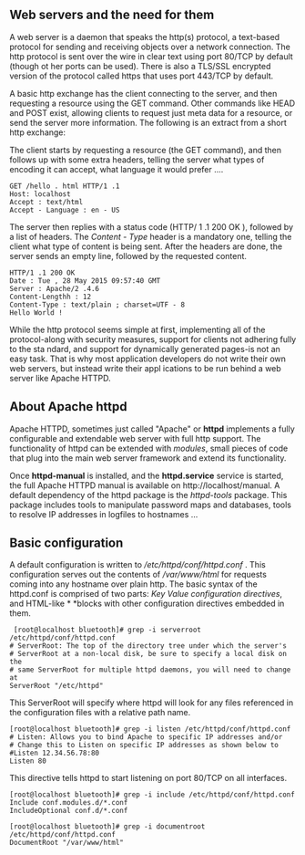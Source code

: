 ## Web servers and the need for them
A web server is a daemon that speaks the http(s) protocol, a text-based protocol for sending and receiving objects over a network connection. The http protocol is sent over the wire in clear text using port 80/TCP by default (though ot her ports can be used). There is also a TLS/SSL encrypted version of the protocol called https that uses port 443/TCP by default.

A basic http exchange has the client connecting to the server, and then requesting a resource using the GET command. Other commands like HEAD and POST exist, allowing clients to request just meta data for a resource, or send the server more information. The following is an extract from a short http exchange:

The client starts by requesting a resource (the GET command), and then follows up with some extra headers, telling the server what types of encoding it can accept, what language it would prefer .... 
```{r, engine='bash', count_lines}
GET /hello . html HTTP/1 .1
Host: localhost
Accept : text/html 
Accept - Language : en - US
```

The server then replies with a status code (HTTP/ 1 .1 200 OK ), followed by a list of headers. The *Content - Type* header is a mandatory one, telling the client what type of content is being sent. After the headers are done, the server sends an empty line, followed by the requested content. 

```{r, engine='bash', count_lines}
HTTP/1 .1 200 OK
Date : Tue , 28 May 2015 09:57:40 GMT
Server : Apache/2 .4.6 
Content-Lengthh : 12
Content-Type : text/plain ; charset=UTF - 8
Hello World ! 
```

While the http protocol seems simple at first, implementing all of the protocol-along with security measures, support for clients not adhering fully to the sta ndard, and support for dynamically generated pages-is not an easy task. That is why most application developers do not write their own web servers, but instead write their appl ications to be run behind a web server like Apache HTTPD.

## About Apache httpd
Apache HTTPD, sometimes just called "Apache" or **httpd** implements a fully configurable and extendable web server with full http support. The functionality of httpd can be extended with *modules*, small pieces of code that plug into the main web server framework and extend its functionality.

Once **httpd-manual** is installed, and the **httpd.service** service is started, the full Apache HTTPD manual is available on http://localhost/manual.  A default dependency of the httpd package is the *httpd-tools* package. This package includes tools to manipulate password maps and databases, tools to resolve IP addresses in logfiles to hostnames ... 

## Basic configuration
A default configuration is written to */etc/httpd/conf/httpd.conf* . This configuration serves out the contents of */var/www/html* for requests coming into any hostname over plain http. The basic syntax of the httpd.conf is comprised of two parts: *Key Value configuration directives*, and HTML-like *<Blockname parameter> *blocks with other configuration directives embedded in them.
  
```{r, engine='bash', count_lines}
 [root@localhost bluetooth]# grep -i serverroot /etc/httpd/conf/httpd.conf
# ServerRoot: The top of the directory tree under which the server's
# ServerRoot at a non-local disk, be sure to specify a local disk on the
# same ServerRoot for multiple httpd daemons, you will need to change at
ServerRoot "/etc/httpd"
```
This ServerRoot will specify where httpd will look for any files referenced in the configuration files with a relative path name. 

```{r, engine='bash', count_lines}
[root@localhost bluetooth]# grep -i listen /etc/httpd/conf/httpd.conf
# Listen: Allows you to bind Apache to specific IP addresses and/or
# Change this to Listen on specific IP addresses as shown below to
#Listen 12.34.56.78:80
Listen 80
```
This directive tells httpd to start listening on port 80/TCP on all interfaces.  


```{r, engine='bash', count_lines}
[root@localhost bluetooth]# grep -i include /etc/httpd/conf/httpd.conf
Include conf.modules.d/*.conf
IncludeOptional conf.d/*.conf

[root@localhost bluetooth]# grep -i documentroot /etc/httpd/conf/httpd.conf
DocumentRoot "/var/www/html"
```
